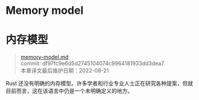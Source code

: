 # Memory model
# 内存模型

>[memory-model.md](https://github.com/rust-lang/reference/blob/master/src/memory-model.md)\
>commit: df97fc9e6d5d2745104074c9964181933dd3dea7 \
>本章译文最后维护日期：2022-08-21

Rust 还没有明确的内存模型。许多学者和行业专业人士正在研究各种提案，但就目前而言，这在该语言中仍是一个未明确定义的地方。
